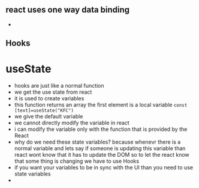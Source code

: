 ## react uses one way data binding 
- 
## Hooks
  # useState
  - hooks are just like a normal function 
  - we get the use state from react
  - it is used to create variables
  - this function returns an array the first element is a local variable `const [text]=useState("KFC")`
  - we give the default variable 
  - we cannot directly modify the variable in react 
  - i can modify the variable only with the function that is provided by the React 
  - why do we need these state variables? because whenevr there is a normal variable and lets say if someone is updating this variable than react wont know that it has to update the DOM so to let the react know that some thing is changing we have to use Hooks 
  - if you want your variables to be in sync with the UI than you need to use state variables
  - 